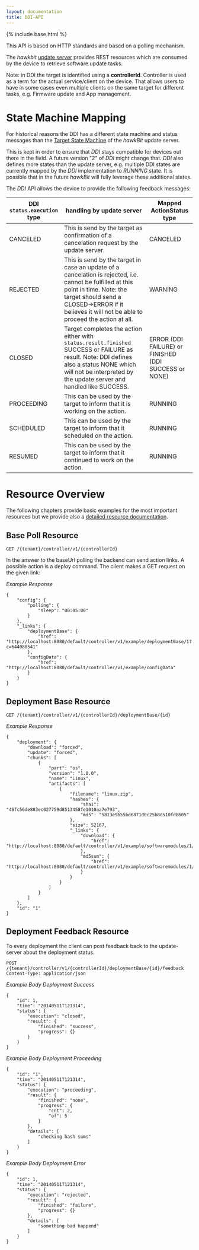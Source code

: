 ```yaml
---
layout: documentation
title: DDI-API
---
```


{% include base.html %}

This API is based on HTTP standards and based on a polling mechanism.

The _hawkbit_ [update server](https://github.com/eclipse/hawkbit) provides REST resources which are consumed by the device to retrieve software update tasks.

Note: in DDI the target is identified using a  **controllerId**. Controller is used as a term for the actual service/client on the device. That allows users to have in some cases even multiple clients on the same target for different tasks, e.g. Firmware update and App management.

# State Machine Mapping
For historical reasons the DDI has a different state machine and status messages than the [Target State Machine](../architecture/targetstate.html) of the _hawkBit_ update server.

This is kept in order to ensure that _DDI_ stays compatible for devices out there in the field. A future version "2" of _DDI_ might change that. _DDI_ also defines more states than the update server, e.g. multiple DDI states are currently mapped by the _DDI_ implementation to _RUNNING_ state. It is possible that in the future _hawkBit_ will fully leverage these additional states.

The _DDI_ API allows the device to provide the following feedback messages:

DDI `status.execution` type | handling by update server                                                                                                                                                                                                                | Mapped ActionStatus type
--------------------------- | ---------------------------------------------------------------------------------------------------------------------------------------------------------------------------------------------------------------------------------------- | -----------------------------------------------------
CANCELED                    | This is send by the target as confirmation of a cancelation request by the update server.                                                                                                                                                | CANCELED
REJECTED                    | This is send by the target in case an update of a cancelation is rejected, i.e. cannot be fulfilled at this point in time. Note: the target should send a CLOSED->ERROR if it believes it will not be able to proceed the action at all. | WARNING
CLOSED                      | Target completes the action either with `status.result.finished` SUCCESS or FAILURE as result. Note: DDI defines also a status NONE which will not be interpreted by the update server and handled like SUCCESS.                         | ERROR (DDI FAILURE) or FINISHED (DDI SUCCESS or NONE)
PROCEEDING                  | This can be used by the target to inform that it is working on the action.                                                                                                                                                               | RUNNING
SCHEDULED                   | This can be used by the target to inform that it scheduled on the action.                                                                                                                                                                | RUNNING
RESUMED                     | This can be used by the target to inform that it continued to work on the action.                                                                                                                                                        | RUNNING

# Resource Overview
The following chapters provide basic examples for the most important resources but we provide also a [detailed resource documentation](https://docs.bosch-iot-rollouts.com/documentation/rest-api/rootcontroller-api-guide.html).

## Base Poll Resource

```
GET /{tenant}/controller/v1/{controllerId}
```

In the answer to the baseUrl polling the backend can send action links. A possible action is a deploy command. The client makes a GET request on the given link:

_Example Response_

```
{
    "config": {
        "polling": {
            "sleep": "00:05:00"
        }
    },
    "_links": {
        "deploymentBase": {
            "href": "http://localhost:8080/default/controller/v1/example/deploymentBase/1?c=644088541"
        },
        "configData": {
            "href": "http://localhost:8080/default/controller/v1/example/configData"
        }
    }
}
```

## Deployment Base Resource

```
GET /{tenant}/controller/v1/{controllerId}/deploymentBase/{id}
```

_Example Response_

```
{
    "deployment": {
        "download": "forced",
        "update": "forced",
        "chunks": [
            {
                "part": "os",
                "version": "1.0.0",
                "name": "Linux",
                "artifacts": [
                    {
                        "filename": "linux.zip",
                        "hashes": {
                            "sha1": "46fc56de883ec027759d8513458fe1010aa7e793",
                            "md5": "5813e9655bd6871d0c25b8d510fd8605"
                        },
                        "size": 52167,
                        "_links": {
                            "download": {
                                "href": "http://localhost:8080/default/controller/v1/example/softwaremodules/1/artifacts/linux.zip"
                            },
                            "md5sum": {
                                "href": "http://localhost:8080/default/controller/v1/example/softwaremodules/1/artifacts/linux.zip.MD5SUM"
                            }
                        }
                    }
                ]
            }
        ]
    },
    "id": "1"
}
```

## Deployment Feedback Resource
To every deployment the client can post feedback back to the update-server about the deployment status.

```
POST /{tenant}/controller/v1/{controllerId}/deploymentBase/{id}/feedback
Content-Type: application/json
```

_Example Body Deployment Success_

```
{
    "id": 1,
    "time": "20140511T121314",
    "status": {
        "execution": "closed",
        "result": {
            "finished": "success",
            "progress": {}
        }
    }
}
```

_Example Body Deployment Proceeding_

```
{
    "id": "1",
    "time": "20140511T121314",
    "status": {
        "execution": "proceeding",
        "result": {
            "finished": "none",
            "progress": {
                "cnt": 2,
                "of": 5
            }
        },
        "details": [
            "checking hash sums"
        ]
    }
}
```

_Example Body Deployment Error_

```
{
    "id": 1,
    "time": "20140511T121314",
    "status": {
        "execution": "rejected",
        "result": {
            "finished": "failure",
            "progress": {}
        },
        "details": [
            "something bad happend"
        ]
    }
}
```
